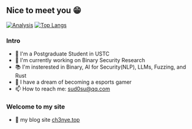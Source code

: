 ## Nice to meet you 😁
[![Analysis](https://github-readme-stats.vercel.app/api?username=Ch3nYe&theme=monokai&show_icons=true)](https://github.com/Ch3nYe)
[![Top Langs](https://github-readme-stats.vercel.app/api/top-langs/?username=Ch3nYe&theme=monokai&layout=compact&hide=javascript,html,css,C%2B%2B,Mako,Typescript,GLSL,Assembly,Objective-C,Scala,C%23,Ada,Visual%20Basic%20.NET,Haxe,D,PowerShell)](https://github.com/anuraghazra/github-readme-stats)
### Intro
- 📱 I'm a Postgraduate Student in USTC
- 🤯 I'm currently working on Binary Security Research
- 📚 I'm insterested in Binary, AI for Security(NLP), LLMs, Fuzzing, and Rust
- 💖 I have a dream of becoming a esports gamer
- 📫 How to reach me: [sud0su@qq.com](mailto:sud0su@qq.com)
### Welcome to my site
- 📝 my blog site [ch3nye.top](https://ch3nye.top)

<!--### 天下苦Hex-Rays久矣
产品价格表：https://hex-rays.com/cgi-bin/quote.cgi/products

<!--### ???
嘉然固然好

[![Watch the video](https://i1.hdslb.com/bfs/archive/b67f43f8e46d3ed2b047ad35209d96b95e2c7c00.jpg@640w_400h_100Q_1c.webp)](https://www.bilibili.com/video/BV1EL411g7BQ)

#### 奶0才是yyds，带我走吧奶0

[![watch the video](https://i2.hdslb.com/bfs/archive/51deb08b240657be005353e30be602a9a72aded4.jpg@560w_350h_100Q_1c.webp)](https://www.bilibili.com/video/BV1a44y1z7GW)
